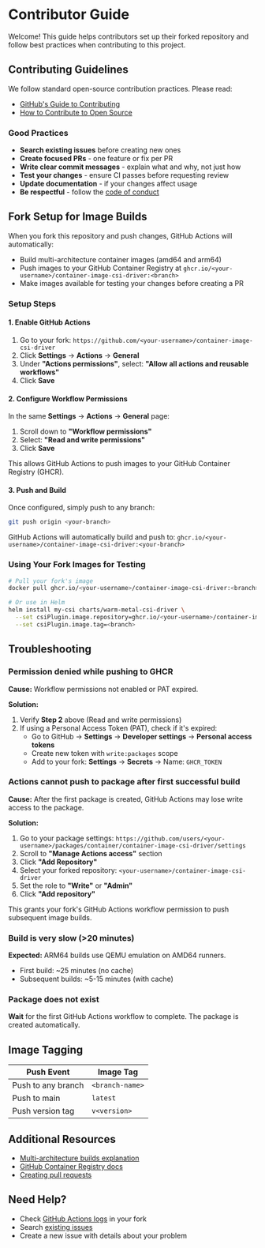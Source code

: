 # Contributor Guide

Welcome! This guide helps contributors set up their forked repository and follow best practices when contributing to this project.

## Contributing Guidelines

We follow standard open-source contribution practices. Please read:
- [GitHub's Guide to Contributing](https://docs.github.com/en/get-started/exploring-projects-on-github/contributing-to-a-project)
- [How to Contribute to Open Source](https://opensource.guide/how-to-contribute/)

### Good Practices

- **Search existing issues** before creating new ones
- **Create focused PRs** - one feature or fix per PR
- **Write clear commit messages** - explain what and why, not just how
- **Test your changes** - ensure CI passes before requesting review
- **Update documentation** - if your changes affect usage
- **Be respectful** - follow the [code of conduct](https://opensource.guide/code-of-conduct/)

## Fork Setup for Image Builds

When you fork this repository and push changes, GitHub Actions will automatically:
- Build multi-architecture container images (amd64 and arm64)
- Push images to your GitHub Container Registry at `ghcr.io/<your-username>/container-image-csi-driver:<branch>`
- Make images available for testing your changes before creating a PR

### Setup Steps

#### 1. Enable GitHub Actions

1. Go to your fork: `https://github.com/<your-username>/container-image-csi-driver`
2. Click **Settings** → **Actions** → **General**
3. Under **"Actions permissions"**, select: **"Allow all actions and reusable workflows"**
4. Click **Save**

#### 2. Configure Workflow Permissions

In the same **Settings** → **Actions** → **General** page:

1. Scroll down to **"Workflow permissions"**
2. Select: **"Read and write permissions"**
3. Click **Save**

This allows GitHub Actions to push images to your GitHub Container Registry (GHCR).

#### 3. Push and Build

Once configured, simply push to any branch:

```bash
git push origin <your-branch>
```

GitHub Actions will automatically build and push to: `ghcr.io/<your-username>/container-image-csi-driver:<your-branch>`

### Using Your Fork Images for Testing

```bash
# Pull your fork's image
docker pull ghcr.io/<your-username>/container-image-csi-driver:<branch>

# Or use in Helm
helm install my-csi charts/warm-metal-csi-driver \
  --set csiPlugin.image.repository=ghcr.io/<your-username>/container-image-csi-driver \
  --set csiPlugin.image.tag=<branch>
```

## Troubleshooting

### Permission denied while pushing to GHCR

**Cause:** Workflow permissions not enabled or PAT expired.

**Solution:**
1. Verify **Step 2** above (Read and write permissions)
2. If using a Personal Access Token (PAT), check if it's expired:
   - Go to GitHub → **Settings** → **Developer settings** → **Personal access tokens**
   - Create new token with `write:packages` scope
   - Add to your fork: **Settings** → **Secrets** → Name: `GHCR_TOKEN`

### Actions cannot push to package after first successful build

**Cause:** After the first package is created, GitHub Actions may lose write access to the package.

**Solution:**
1. Go to your package settings: `https://github.com/users/<your-username>/packages/container/container-image-csi-driver/settings`
2. Scroll to **"Manage Actions access"** section
3. Click **"Add Repository"**
4. Select your forked repository: `<your-username>/container-image-csi-driver`
5. Set the role to **"Write"** or **"Admin"**
6. Click **"Add repository"**

This grants your fork's GitHub Actions workflow permission to push subsequent image builds.

### Build is very slow (>20 minutes)

**Expected:** ARM64 builds use QEMU emulation on AMD64 runners.
- First build: ~25 minutes (no cache)
- Subsequent builds: ~5-15 minutes (with cache)

### Package does not exist

**Wait** for the first GitHub Actions workflow to complete. The package is created automatically.

## Image Tagging

| Push Event | Image Tag |
|------------|-----------|
| Push to any branch | `<branch-name>` |
| Push to main | `latest` |
| Push version tag | `v<version>` |

## Additional Resources

- [Multi-architecture builds explanation](https://docs.docker.com/build/building/multi-platform/)
- [GitHub Container Registry docs](https://docs.github.com/en/packages/working-with-a-github-packages-registry/working-with-the-container-registry)
- [Creating pull requests](https://docs.github.com/en/pull-requests/collaborating-with-pull-requests/proposing-changes-to-your-work-with-pull-requests/creating-a-pull-request)

## Need Help?

- Check [GitHub Actions logs](https://github.com/<your-username>/container-image-csi-driver/actions) in your fork
- Search [existing issues](https://github.com/warm-metal/container-image-csi-driver/issues)
- Create a new issue with details about your problem
